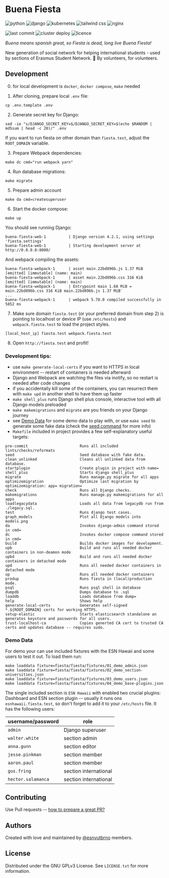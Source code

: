 
# Buena Fiesta

![python](https://img.shields.io/badge/python-3.11-ffd343?style=flat)
![django](https://img.shields.io/badge/Django-4.2-0C4B33?style=flat)
![kubernetes](https://img.shields.io/badge/Kubernetes-1.26-316ce6?style=flat)
![tailwind css](https://img.shields.io/badge/Tailwind_CSS-3.3-38BDF8?style=flat)
![nginx](https://img.shields.io/badge/Nginx-1.25-009639?style=flat)

![last commit](https://img.shields.io/github/last-commit/esnvutbrno/buena-fiesta)
![cluster deploy](https://github.com/esnvutbrno/buena-fiesta/actions/workflows/deploy.yml/badge.svg)
![licence](https://img.shields.io/github/license/esnvutbrno/buena-fiesta)

_Buena means spanish great, so Fiesta is dead, long live Buena Fiesta!_

New generation of social network for helping international students - used by sections of Erasmus Student Network. 💜
By volunteers, for volunteers.

## Development

0. for local development is `docker`, `docker compose`, `make` needed

1. After cloning, prepare local `.env` file:
```shell
cp .env.template .env
```

2. Generate secret key for Django:
```shell
sed -ie "s/DJANGO_SECRET_KEY=$/DJANGO_SECRET_KEY=$(echo $RANDOM | md5sum | head -c 20)/" .env
```

If you want to run fiesta on other domain than `fiesta.test`, adjust the `ROOT_DOMAIN` variable.

3. Prepare Webpack dependencies:
```shell
make dc cmd="run webpack yarn"
```

4. Run database migrations:
```shell
make migrate
```

5. Prepare admin account
```shell
make da cmd=createsuperuser
```

6. Start the docker compose:
```shell
make up
```

You should see running Django:

```
buena-fiesta-web-1          | Django version 4.2.1, using settings 'fiesta.settings'
buena-fiesta-web-1          | Starting development server at http://0.0.0.0:8000/
```

And webpack compiling the assets:

```
buena-fiesta-webpack-1      | asset main.22bd896b.js 1.37 MiB [emitted] [immutable] (name: main)
buena-fiesta-webpack-1      | asset main.22bd896b.css 316 KiB [emitted] [immutable] (name: main)
buena-fiesta-webpack-1      | Entrypoint main 1.68 MiB = main.22bd896b.css 316 KiB main.22bd896b.js 1.37 MiB¨
...
buena-fiesta-webpack-1      | webpack 5.78.0 compiled successfully in 5852 ms
```

7. Make sure domain `fiesta.test` (or your preferred domain from step 2) is pointing to localhost or device IP (use `/etc/hosts`) and `webpack.fiesta.test` to load the project styles.
```
[local_host_ip] fiesta.test webpack.fiesta.test
```

8. Open `http://fiesta.test` and profit!

### Development tips:
* use `make generate-local-certs` if you want to HTTPS in local environment -- restart of containers is needed afterward
* Django and Webpack are watching the files via inotify, so no restart is needed after code changes
* if you accidentally kill some of the containers, you can resurrect them with `make upd` in another shell to have them up faster
* `make shell_plus` runs Django shell plus console, interactive tool with all Django models preloaded
* `make makemigrations` and `migrate` are you friends on your Django journey
* see [Demo Data](#demo-data) for some demo data to play with, or use `make seed` to generate some fake data (check the [seed command](./fiesta/apps/utils/management/commands/seed.py) for more info)
* `Makefile` included in project provides a few self-explanatory useful targets:

```
pre-commit                       Runs all included lints/checks/reformats
seed                             Seed database with fake data.
clean_unlinked                   Cleans all unlinked data from database.
startplugin                      Create plugin in project with name=
shell_plus                       Starts django shell_plus
migrate                          Runs manage.py migrate for all apps
optimizemigration                Optimize last migration by optimizemigration: app= migration=
check                            Runs all Django checks.
makemigrations                   Runs manage.py makemigrations for all apps
loadlegacydata                   Loads all data from legacydb run from ./legacy.sql.
test                             Runs django test cases.
graph_models                     Plot all Django models into models.png
da                               Invokes django-admin command stored in cmd=
dc                               Invokes docker compose command stored in cmd=
build                            Builds docker images for development.
upb                              Build and runs all needed docker containers in non-deamon mode
upbd                             Build and runs all needed docker containers in detached mode
upd                              Runs all needed docker containers in detached mode
up                               Runs all needed docker containers
produp                           Runs fiesta in (local)production mode.
psql                             Runs psql shell in database
dumpdb                           Dumps database to .sql
loaddb                           Loads database from dump=
help                             Shows help
generate-local-certs             Generates self-signed *.${ROOT_DOMAIN} certs for working HTTPS.
setup-elastic                    Starts elasticsearch standalone an generates keystore and passwords for all users.
trust-localhost-ca               Copies generted CA cert to trusted CA certs and updates database -- requires sudo.
```


### Demo Data

For demo your can use included fixtures with the ESN Hawaii and some users to test it out. To load them run:

```shell
make loaddata fixture=fiesta/fiesta/fixtures/01_demo_admin.json
make loaddata fixture=fiesta/fiesta/fixtures/02_demo_section-universities.json
make loaddata fixture=fiesta/fiesta/fixtures/03_demo_users.json
make loaddata fixture=fiesta/fiesta/fixtures/04_demo_base-plugins.json
```

The single included section is `ESN Hawaii` with enabled two crucial plugins: Dashboard and ESN section plugin -- usually it runs ons `esnhawaii.fiesta.test`, so don't forget to add it to your `/etc/hosts` file.
It has the following users:

| username/password  | role                  |
|--------------------|-----------------------|
| `admin`            | Django superuser      |
| `walter.white`     | section admin         |
| `anna.gunn`        | section editor        |
| `jesse.pinkman`    | section member        |
| `aaron.paul`       | section member        |
| `gus.fring`        | section international |
| `hector.salamanca` | section international |


## Contributing

Use Pull requests -- [how to prepare a great PR?](https://github.blog/2015-01-21-how-to-write-the-perfect-pull-request/)


## Authors

Created with love and maintained by [@esnvutbrno](https://github.com/esnvutbrno) members.

## License

Distributed under the GNU GPLv3 License. See `LICENSE.txt` for more information.
